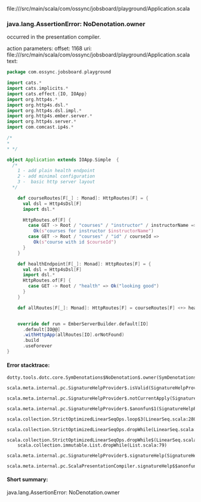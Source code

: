 file://<WORKSPACE>/src/main/scala/com/ossync/jobsboard/playground/Application.scala
### java.lang.AssertionError: NoDenotation.owner

occurred in the presentation compiler.

action parameters:
offset: 1168
uri: file://<WORKSPACE>/src/main/scala/com/ossync/jobsboard/playground/Application.scala
text:
```scala
package com.ossync.jobsboard.playground

import cats.*
import cats.implicits.*
import cats.effect.{IO, IOApp}
import org.http4s.*
import org.http4s.dsl.*
import org.http4s.dsl.impl.*
import org.http4s.ember.server.*
import org.http4s.server.*
import com.comcast.ip4s.*

/*
*
* */

object Application extends IOApp.Simple  {
  /*
    1 - add plain health endpoint
    2 - add minimal configuration
    3 -  basic http server layout
  */

    def courseRoutes[F[_] : Monad]: HttpRoutes[F] = {
      val dsl = Http4sDsl[F]
      import dsl.*

      HttpRoutes.of[F] {
        case GET -> Root / "courses" / "instructor" / instructorName =>
          Ok(s"courses for instructor $instructorName")
        case GET -> Root / "courses" / "id" / courseId =>
          Ok(s"course with id $courseId")
      }
    }

    def healthEndpoint[F[_]: Monad]: HttpRoutes[F] = {
      val dsl = Http4sDsl[F]
      import dsl.*
      HttpRoutes.of[F] {
        case GET -> Root / "health" => Ok("looking good")
      }
    }

    def allRoutes[F[_]: Monad]: HttpRoutes[F] = courseRoutes[F] <+> healthEndpoint[F]


    override def run = EmberServerBuilder.default[IO]
      .default[IO@@]
      .withHttpApp(allRoutes[IO].orNotFound)
      .build
      .useForever
}

```



#### Error stacktrace:

```
dotty.tools.dotc.core.SymDenotations$NoDenotation$.owner(SymDenotations.scala:2511)
	scala.meta.internal.pc.SignatureHelpProvider$.isValid(SignatureHelpProvider.scala:83)
	scala.meta.internal.pc.SignatureHelpProvider$.notCurrentApply(SignatureHelpProvider.scala:96)
	scala.meta.internal.pc.SignatureHelpProvider$.$anonfun$1(SignatureHelpProvider.scala:48)
	scala.collection.StrictOptimizedLinearSeqOps.loop$3(LinearSeq.scala:280)
	scala.collection.StrictOptimizedLinearSeqOps.dropWhile(LinearSeq.scala:282)
	scala.collection.StrictOptimizedLinearSeqOps.dropWhile$(LinearSeq.scala:278)
	scala.collection.immutable.List.dropWhile(List.scala:79)
	scala.meta.internal.pc.SignatureHelpProvider$.signatureHelp(SignatureHelpProvider.scala:48)
	scala.meta.internal.pc.ScalaPresentationCompiler.signatureHelp$$anonfun$1(ScalaPresentationCompiler.scala:388)
```
#### Short summary: 

java.lang.AssertionError: NoDenotation.owner